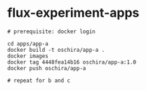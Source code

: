 # flux-experiment-apps

```
# prerequisite: docker login

cd apps/app-a
docker build -t oschira/app-a .
docker images
docker tag 4448fea14b16 oschira/app-a:1.0
docker push oschira/app-a

# repeat for b and c
```

